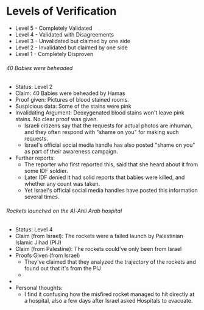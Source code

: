 # Levels of Verification
- Level 5 - Completely Validated
- Level 4 - Validated with Disagreements
- Level 3 - Unvalidated but claimed by one side
- Level 2 - Invalidated but claimed by one side
- Level 1 - Completely Disproven

###### 40 Babies were beheaded
- Status: Level 2
- Claim: 40 Babies were beheaded by Hamas
- Proof given: Pictures of blood stained rooms.
- Suspicious data: Some of the stains were pink
- Invalidating Argument: Deoxygenated blood stains won't leave pink stains. No clear proof was given.
	- Israeli citizens say that the requests for actual photos are inhuman, and they often respond with "shame on you" for making such requests.
	- Israel's official social media handle has also posted "shame on you" as part of their awareness campaign.
- Further reports:
	- The reporter who first reported this, said that she heard about it from some IDF soldier.
	- Later IDF denied it had solid reports that babies were killed, and whether any count was taken.
	- Yet Israel's official social media handles have posted this information several times.

###### Rockets launched on the Al-Ahli Arab hospital
- Status: Level 4
- Claim (from Israel): The rockets were a failed launch by Palestinian Islamic Jihad (PIJ)
- Claim (from Palestine): The rockets could've only been from Israel
- Proofs Given (from Israel)
	- They've claimed that they analyzed the trajectory of the rockets and found out that it's from the PIJ
	- 
- 
- Personal thoughts:
	- I find it confusing how the misfired rocket managed to hit directly at a hospital, also a few days after Israel asked Hospitals to evacuate.



























 